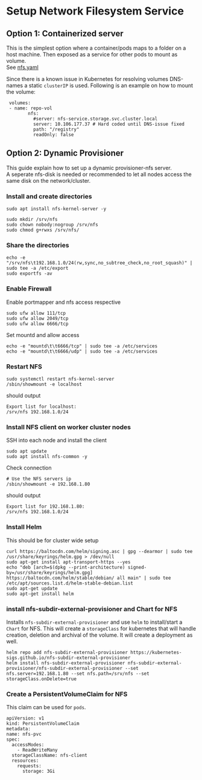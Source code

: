 # Setup Network Filesystem Service

## Option 1: Containerized server
This is the simplest option where a container/pods maps to a folder on a host machine. Then exposed as a service for other pods to mount as volume.\
See [nfs.yaml](/manifests/cluster-objects/nfs.yaml)

Since there is a known issue in Kubernetes for resolving volumes DNS-names a static `clusterIP` is used. Following is an example on how to mount the volume:
```
 volumes:
 - name: repo-vol
        nfs:
          #server: nfs-service.storage.svc.cluster.local
          server: 10.106.177.37 # Hard coded until DNS-issue fixed
          path: "/registry"
          readOnly: false
```


## Option 2: Dynamic Provisioner
This guide explain how to set up a dynamic provisioner-nfs server.\
A seperate nfs-disk is needed or recommended to let all nodes access the same disk on the network/cluster.

### Install and create directories
```
sudo apt install nfs-kernel-server -y

sudo mkdir /srv/nfs
sudo chown nobody:nogroup /srv/nfs
sudo chmod g+rwxs /srv/nfs/
```
### Share the directories
```
echo -e "/srv/nfs\t192.168.1.0/24(rw,sync,no_subtree_check,no_root_squash)" | sudo tee -a /etc/export
sudo exportfs -av
```
### Enable Firewall
Enable portmapper and nfs access respective
```
sudo ufw allow 111/tcp
sudo ufw allow 2049/tcp
sudo ufw allow 6666/tcp
```
Set mountd and allow access

```
echo -e "mountd\t\t6666/tcp" | sudo tee -a /etc/services
echo -e "mountd\t\t6666/udp" | sudo tee -a /etc/services

```

### Restart NFS
```
sudo systemctl restart nfs-kernel-server
/sbin/showmount -e localhost
```
should output
```
Export list for localhost:
/srv/nfs 192.168.1.0/24
```

### Install NFS client on worker cluster nodes
SSH into each node and install the client
```
sudo apt update
sudo apt install nfs-common -y
```
Check connection 
```
# Use the NFS servers ip
/sbin/showmount -e 192.168.1.80 
```
should output
```
Export list for 192.168.1.80:
/srv/nfs 192.168.1.0/24
```

### Install Helm
This should be for cluster wide setup
```
curl https://baltocdn.com/helm/signing.asc | gpg --dearmor | sudo tee /usr/share/keyrings/helm.gpg > /dev/null
sudo apt-get install apt-transport-https --yes
echo "deb [arch=$(dpkg --print-architecture) signed-by=/usr/share/keyrings/helm.gpg] https://baltocdn.com/helm/stable/debian/ all main" | sudo tee /etc/apt/sources.list.d/helm-stable-debian.list
sudo apt-get update
sudo apt-get install helm
```
### install nfs-subdir-external-provisioner and Chart for NFS
Installs `nfs-subdir-external-provisioner` and use `helm` to install/start a `Chart` for NFS.
This will create a `storageClass` for kubernetes that will handle creation, deletion and archival of the volume. It will create a deployment as well.
```
helm repo add nfs-subdir-external-provisioner https://kubernetes-sigs.github.io/nfs-subdir-external-provisioner
helm install nfs-subdir-external-provisioner nfs-subdir-external-provisioner/nfs-subdir-external-provisioner --set nfs.server=192.168.1.80 --set nfs.path=/srv/nfs --set storageClass.onDelete=true
```

### Create a PersistentVolumeClaim for NFS
This claim can be used for `pods`.
```
apiVersion: v1
kind: PersistentVolumeClaim
metadata:
name: nfs-pvc
spec:
  accessModes:
    - ReadWriteMany
  storageClassName: nfs-client
  resources:
    requests:
      storage: 3Gi

```
